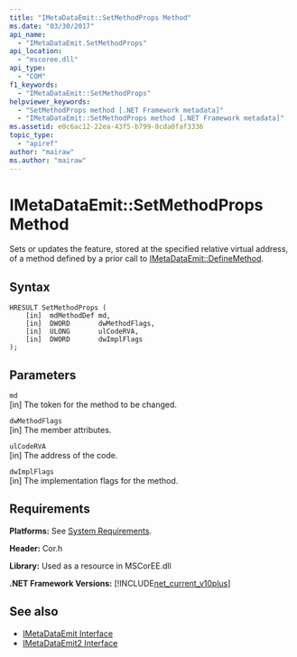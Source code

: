 ```yaml
---
title: "IMetaDataEmit::SetMethodProps Method"
ms.date: "03/30/2017"
api_name: 
  - "IMetaDataEmit.SetMethodProps"
api_location: 
  - "mscoree.dll"
api_type: 
  - "COM"
f1_keywords: 
  - "IMetaDataEmit::SetMethodProps"
helpviewer_keywords: 
  - "SetMethodProps method [.NET Framework metadata]"
  - "IMetaDataEmit::SetMethodProps method [.NET Framework metadata]"
ms.assetid: e0c6ac12-22ea-43f5-b799-8cda0faf3336
topic_type: 
  - "apiref"
author: "mairaw"
ms.author: "mairaw"
---
```

# IMetaDataEmit::SetMethodProps Method
Sets or updates the feature, stored at the specified relative virtual address, of a method defined by a prior call to [IMetaDataEmit::DefineMethod](../../../../docs/framework/unmanaged-api/metadata/imetadataemit-definemethod-method.md).  
  
## Syntax  
  
```  
HRESULT SetMethodProps (   
    [in]  mdMethodDef md,   
    [in]  DWORD       dwMethodFlags,  
    [in]  ULONG       ulCodeRVA,   
    [in]  DWORD       dwImplFlags   
);  
```  
  
## Parameters  
 `md`  
 [in] The token for the method to be changed.  
  
 `dwMethodFlags`  
 [in] The member attributes.  
  
 `ulCodeRVA`  
 [in] The address of the code.  
  
 `dwImplFlags`  
 [in] The implementation flags for the method.  
  
## Requirements  
 **Platforms:** See [System Requirements](../../../../docs/framework/get-started/system-requirements.md).  
  
 **Header:** Cor.h  
  
 **Library:** Used as a resource in MSCorEE.dll  
  
 **.NET Framework Versions:** [!INCLUDE[net_current_v10plus](../../../../includes/net-current-v10plus-md.md)]  
  
## See also
- [IMetaDataEmit Interface](../../../../docs/framework/unmanaged-api/metadata/imetadataemit-interface.md)
- [IMetaDataEmit2 Interface](../../../../docs/framework/unmanaged-api/metadata/imetadataemit2-interface.md)
